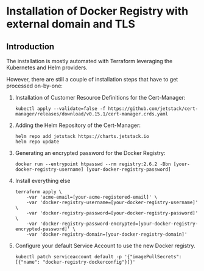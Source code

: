 # Installation of Docker Registry with external domain and TLS

## Introduction

The installation is mostly automated with Terraform leveraging the Kubernetes and Helm providers.

However, there are still a couple of installation steps that have to get processed on-by-one:

1. Installation of Customer Resource Definitions for the Cert-Manager:

    ```
    kubectl apply --validate=false -f https://github.com/jetstack/cert-manager/releases/download/v0.15.1/cert-manager.crds.yaml
    ```
   
1. Adding the Helm Repository of the Cert-Manager:

    ```
    helm repo add jetstack https://charts.jetstack.io
    helm repo update
    ```
   
1. Generating an encrypted password for the Docker Registry:

    ```
    docker run --entrypoint htpasswd --rm registry:2.6.2 -Bbn [your-docker-registry-username] [your-docker-registry-password] 
    ```
   
1. Install everything else

    ```
    terraform apply \
        -var 'acme-email=[your-acme-registered-email]' \
        -var 'docker-registry-username=[your-docker-registry-username]' \
        -var 'docker-registry-password=[your-docker-registry-password]' \
        -var 'docker-registry-password-encrypted=[your-docker-registry-encrypted-password]' \
        -var 'docker-registry-domain=[your-docker-registry-domain]'
    ```
  
1. Configure your default Service Account to use the new Docker registry.  

    ```
    kubectl patch serviceaccount default -p '{"imagePullSecrets": [{"name": "docker-registry-dockerconfig"}]}'
    ```
